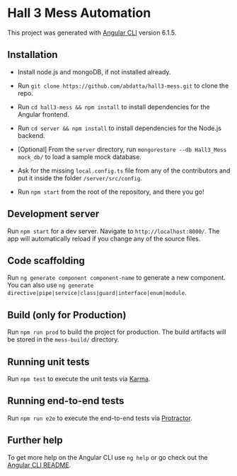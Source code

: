 # Hall 3 Mess Automation

This project was generated with [Angular CLI](https://github.com/angular/angular-cli) version 6.1.5.

## Installation

- Install node.js and mongoDB, if not installed already.
- Run `git clone https://github.com/abdatta/hall3-mess.git` to clone the repo.
- Run `cd hall3-mess && npm install` to install dependencies for the Angular frontend.
- Run `cd server && npm install` to install dependencies for the Node.js backend.
- [Optional] From the `server` directory, run `mongorestore --db Hall3_Mess mock_db/` to load a sample mock database.

- Ask for the missing `local.config.ts` file from any of the contributors and put it inside the folder `/server/src/config`.
- Run `npm start` from the root of the repository, and there you go!

## Development server

Run `npm start` for a dev server. Navigate to `http://localhost:8000/`. The app will automatically reload if you change any of the source files.

## Code scaffolding

Run `ng generate component component-name` to generate a new component. You can also use `ng generate directive|pipe|service|class|guard|interface|enum|module`.

## Build (only for Production)

Run `npm run prod` to build the project for production. The build artifacts will be stored in the `mess-build/` directory.

## Running unit tests

Run `npm test` to execute the unit tests via [Karma](https://karma-runner.github.io).

## Running end-to-end tests

Run `npm run e2e` to execute the end-to-end tests via [Protractor](http://www.protractortest.org/).

## Further help

To get more help on the Angular CLI use `ng help` or go check out the [Angular CLI README](https://github.com/angular/angular-cli/blob/master/README.md).
